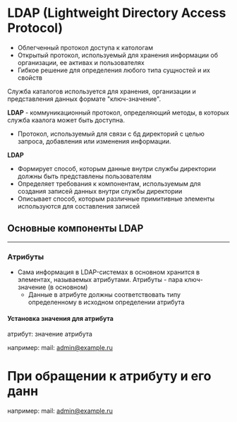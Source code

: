 # LDAP (Lightweight Directory Access Protocol)
- Облегченный протокол доступа к катологам
- Открытый протокол, используемый для хранения информации об организации, ее
активах и пользователях
- Гибкое решение для определения любого типа сущностей и их свойств

Служба каталогов используется для хранения, организации и представления данных
формате "ключ-значение".

**LDAP** - коммуникационный протокол, определяющий методы, в которых служба каалога
может быть доступна.

- Протокол, используемый для связи с бд директорий с целью запроса, добавления
или изменения информации.

**LDAP**
- Формирует способ, которым данные внутри службы директории должны быть
представлены пользователям 
- Определяет требования к компонентам, используемым для создания записей данных
внутри службы директории
- Описывает способ, которым различные примитивные элементы используются для 
составления записей

## Основные компоненты LDAP
---
### Атрибуты
- Сама информация в LDAP-системах в основном хранится в элементах, называемых
атрибутами.
Атрибуты - пара ключ-значение (в основном)
  - Данные в атрибуте должны соответствовать типу определенному в исходном
  определении атрибута

#### Установка значения для атрибута
атрибут: значение атрибута

например:
mail: admin@example.ru

# При обращении к атрибуту и его данн

например:
mail: admin@example.ru
